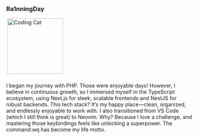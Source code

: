 <h3>Ra1nningDay</h3>

<div style="display: flex; align-items: center; justify-content: space-between;">
  <img src="https://media.giphy.com/media/JIX9t2j0ZTN9S/giphy.gif" alt="Coding Cat" width="150" align="right">
</div>

###

<p align="left">I began my journey with PHP. Those were enjoyable days! However, I believe in continuous growth, so I immersed myself in the TypeScript ecosystem, using Next.js for sleek, scalable frontends and NestJS for robust backends. This tech stack? It’s my happy place—clean, organized, and endlessly enjoyable to work with. I also transitioned from VS Code (which I still think is great) to Neovim. Why? Because I love a challenge, and mastering those keybindings feels like unlocking a superpower. The command:wq has become my life motto.</p>

###
